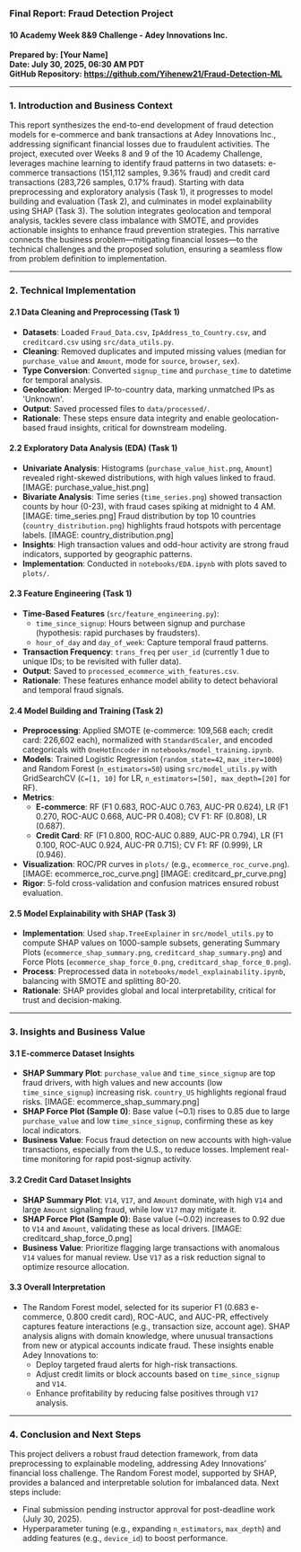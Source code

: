### **Final Report: Fraud Detection Project**
#### **10 Academy Week 8&9 Challenge - Adey Innovations Inc.**

**Prepared by: [Your Name]**  
**Date: July 30, 2025, 06:30 AM PDT**  
**GitHub Repository: https://github.com/Yihenew21/Fraud-Detection-ML**

---

### **1. Introduction and Business Context**
This report synthesizes the end-to-end development of fraud detection models for e-commerce and bank transactions at Adey Innovations Inc., addressing significant financial losses due to fraudulent activities. The project, executed over Weeks 8 and 9 of the 10 Academy Challenge, leverages machine learning to identify fraud patterns in two datasets: e-commerce transactions (151,112 samples, 9.36% fraud) and credit card transactions (283,726 samples, 0.17% fraud). Starting with data preprocessing and exploratory analysis (Task 1), it progresses to model building and evaluation (Task 2), and culminates in model explainability using SHAP (Task 3). The solution integrates geolocation and temporal analysis, tackles severe class imbalance with SMOTE, and provides actionable insights to enhance fraud prevention strategies. This narrative connects the business problem—mitigating financial losses—to the technical challenges and the proposed solution, ensuring a seamless flow from problem definition to implementation.

---

### **2. Technical Implementation**

#### **2.1 Data Cleaning and Preprocessing (Task 1)**
- **Datasets**: Loaded `Fraud_Data.csv`, `IpAddress_to_Country.csv`, and `creditcard.csv` using `src/data_utils.py`.
- **Cleaning**: Removed duplicates and imputed missing values (median for `purchase_value` and `Amount`, mode for `source`, `browser`, `sex`).
- **Type Conversion**: Converted `signup_time` and `purchase_time` to datetime for temporal analysis.
- **Geolocation**: Merged IP-to-country data, marking unmatched IPs as 'Unknown'.
- **Output**: Saved processed files to `data/processed/`.
- **Rationale**: These steps ensure data integrity and enable geolocation-based fraud insights, critical for downstream modeling.

#### **2.2 Exploratory Data Analysis (EDA) (Task 1)**
- **Univariate Analysis**: Histograms (`purchase_value_hist.png`, `Amount`) revealed right-skewed distributions, with high values linked to fraud.
  [IMAGE: purchase_value_hist.png]
- **Bivariate Analysis**: Time series (`time_series.png`) showed transaction counts by hour (0-23), with fraud cases spiking at midnight to 4 AM.
  [IMAGE: time_series.png]
  Fraud distribution by top 10 countries (`country_distribution.png`) highlights fraud hotspots with percentage labels.
  [IMAGE: country_distribution.png]
- **Insights**: High transaction values and odd-hour activity are strong fraud indicators, supported by geographic patterns.
- **Implementation**: Conducted in `notebooks/EDA.ipynb` with plots saved to `plots/`.

#### **2.3 Feature Engineering (Task 1)**
- **Time-Based Features** (`src/feature_engineering.py`): 
  - `time_since_signup`: Hours between signup and purchase (hypothesis: rapid purchases by fraudsters).
  - `hour_of_day` and `day_of_week`: Capture temporal fraud patterns.
- **Transaction Frequency**: `trans_freq` per `user_id` (currently 1 due to unique IDs; to be revisited with fuller data).
- **Output**: Saved to `processed_ecommerce_with_features.csv`.
- **Rationale**: These features enhance model ability to detect behavioral and temporal fraud signals.

#### **2.4 Model Building and Training (Task 2)**
- **Preprocessing**: Applied SMOTE (e-commerce: 109,568 each; credit card: 226,602 each), normalized with `StandardScaler`, and encoded categoricals with `OneHotEncoder` in `notebooks/model_training.ipynb`.
- **Models**: Trained Logistic Regression (`random_state=42`, `max_iter=1000`) and Random Forest (`n_estimators=50`) using `src/model_utils.py` with GridSearchCV (`C=[1, 10]` for LR, `n_estimators=[50], max_depth=[20]` for RF).
- **Metrics**:
  - **E-commerce**: RF (F1 0.683, ROC-AUC 0.763, AUC-PR 0.624), LR (F1 0.270, ROC-AUC 0.668, AUC-PR 0.408); CV F1: RF (0.808), LR (0.687).
  - **Credit Card**: RF (F1 0.800, ROC-AUC 0.889, AUC-PR 0.794), LR (F1 0.100, ROC-AUC 0.924, AUC-PR 0.715); CV F1: RF (0.999), LR (0.946).
- **Visualization**: ROC/PR curves in `plots/` (e.g., `ecommerce_roc_curve.png`).
  [IMAGE: ecommerce_roc_curve.png]
  [IMAGE: creditcard_pr_curve.png]
- **Rigor**: 5-fold cross-validation and confusion matrices ensured robust evaluation.

#### **2.5 Model Explainability with SHAP (Task 3)**
- **Implementation**: Used `shap.TreeExplainer` in `src/model_utils.py` to compute SHAP values on 1000-sample subsets, generating Summary Plots (`ecommerce_shap_summary.png`, `creditcard_shap_summary.png`) and Force Plots (`ecommerce_shap_force_0.png`, `creditcard_shap_force_0.png`).
- **Process**: Preprocessed data in `notebooks/model_explainability.ipynb`, balancing with SMOTE and splitting 80-20.
- **Rationale**: SHAP provides global and local interpretability, critical for trust and decision-making.

---

### **3. Insights and Business Value**

#### **3.1 E-commerce Dataset Insights**
- **SHAP Summary Plot**: `purchase_value` and `time_since_signup` are top fraud drivers, with high values and new accounts (low `time_since_signup`) increasing risk. `country_US` highlights regional fraud risks.
  [IMAGE: ecommerce_shap_summary.png]
- **SHAP Force Plot (Sample 0)**: Base value (~0.1) rises to 0.85 due to large `purchase_value` and low `time_since_signup`, confirming these as key local indicators.
- **Business Value**: Focus fraud detection on new accounts with high-value transactions, especially from the U.S., to reduce losses. Implement real-time monitoring for rapid post-signup activity.

#### **3.2 Credit Card Dataset Insights**
- **SHAP Summary Plot**: `V14`, `V17`, and `Amount` dominate, with high `V14` and large `Amount` signaling fraud, while low `V17` may mitigate it.
- **SHAP Force Plot (Sample 0)**: Base value (~0.02) increases to 0.92 due to `V14` and `Amount`, validating these as local drivers.
  [IMAGE: creditcard_shap_force_0.png]
- **Business Value**: Prioritize flagging large transactions with anomalous `V14` values for manual review. Use `V17` as a risk reduction signal to optimize resource allocation.

#### **3.3 Overall Interpretation**
- The Random Forest model, selected for its superior F1 (0.683 e-commerce, 0.800 credit card), ROC-AUC, and AUC-PR, effectively captures feature interactions (e.g., transaction size, account age). SHAP analysis aligns with domain knowledge, where unusual transactions from new or atypical accounts indicate fraud. These insights enable Adey Innovations to:
  - Deploy targeted fraud alerts for high-risk transactions.
  - Adjust credit limits or block accounts based on `time_since_signup` and `V14`.
  - Enhance profitability by reducing false positives through `V17` analysis.

---

### **4. Conclusion and Next Steps**
This project delivers a robust fraud detection framework, from data preprocessing to explainable modeling, addressing Adey Innovations’ financial loss challenge. The Random Forest model, supported by SHAP, provides a balanced and interpretable solution for imbalanced data. Next steps include:
- Final submission pending instructor approval for post-deadline work (July 30, 2025).
- Hyperparameter tuning (e.g., expanding `n_estimators`, `max_depth`) and adding features (e.g., `device_id`) to boost performance.

